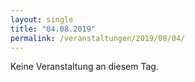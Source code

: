 ```yaml
---
layout: single
title: "04.08.2019"
permalink: /veranstaltungen/2019/08/04/
---
```


Keine Veranstaltung an diesem Tag.
